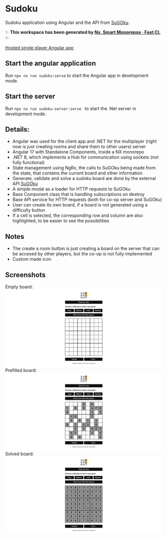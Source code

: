 # Sudoku

Sudoku application using Angular and the API from [SuGOku](https://github.com/bertoort/sugoku).

✨ **This workspace has been generated by [Nx, Smart Monorepos · Fast CI.](https://nx.dev)** ✨

[Hosted single player Angular app](https://test-sudoku-byod54rc2q-uc.a.run.app/)

## Start the angular application

Run `npx nx run sudoku:serve` to start the Angular app in development mode.

## Start the server

Run `npx nx run sudoku-server:serve ` to start the .Net server in development mode.

## Details:
- Angular was used for the client app and .NET for the multiplayer (right now is just creating rooms and share them to other users) server
- Angular 17 with Standalone Components, inside a NX monorepo
- .NET 8, which implements a Hub for communication using sockets (not fully functional)
- State management using NgRx, the calls to SuGOku being made from the state, that contains the current board and other information
- Generate, validate and solve a sudoku board are done by the external API [SuGOku](https://github.com/bertoort/sugoku)
- A simple modal as a loader for HTTP requests to SuGOku
- Base Component class that is handling subscriptions on destroy
- Base API service for HTTP requests (both for co-op server and SuGOku)
- User can create its own board, if a board is not generated using a difficulty button
- If a cell is selected, the corresponding row and column are also highlighted, to be easier to see the possibilities 

## Notes
- The create a room button is just creating a board on the server that can be accesed by other players, but the co-op is not fully implemented
- Custom made icon

## Screenshots
Empty board:
<img src="https://github.com/AndreiJeler/Sudoku/blob/master/screenshots/empty-board.png?raw=true">
Prefilled board:
<img src="https://github.com/AndreiJeler/Sudoku/blob/master/screenshots/prefilled-board.png?raw=true">
Solved board:
<img src="https://github.com/AndreiJeler/Sudoku/blob/master/screenshots/solved-board.png?raw=true">
